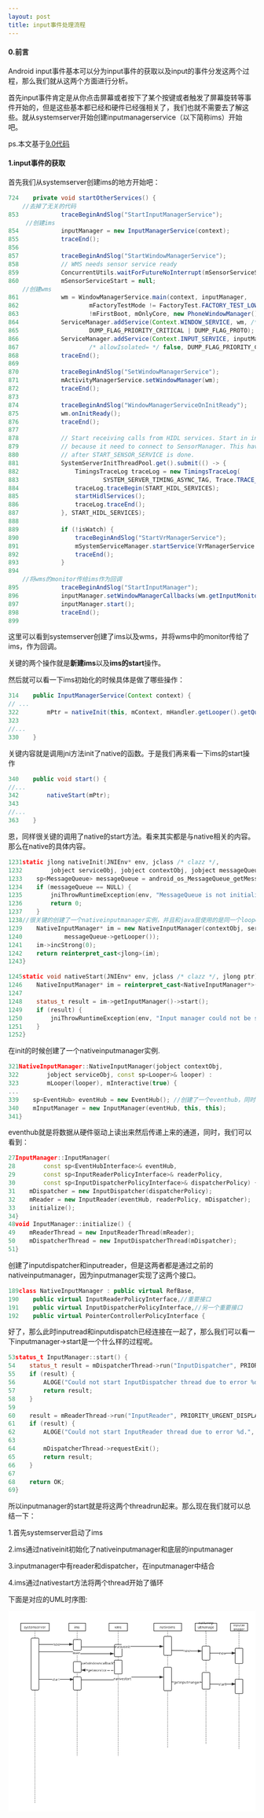 ```yaml
---
layout: post
title: input事件处理流程
---
```


#### 0.前言

Android input事件基本可以分为input事件的获取以及input的事件分发这两个过程，那么我们就从这两个方面进行分析。

首先input事件肯定是从你点击屏幕或者按下了某个按键或者触发了屏幕旋转等事件开始的，但是这些基本都已经和硬件已经强相关了，我们也就不需要去了解这些。就从systemserver开始创建inputmanagerservice（以下简称ims）开始吧。

ps.本文基于[9.0代码](http://androidxref.com/9.0.0_r3/)

#### 1.input事件的获取

首先我们从systemserver创建ims的地方开始吧：

```java
724    private void startOtherServices() {
    //去掉了无关的代码
853            traceBeginAndSlog("StartInputManagerService");
     //创建ims
854            inputManager = new InputManagerService(context);
855            traceEnd();
856
857            traceBeginAndSlog("StartWindowManagerService");
858            // WMS needs sensor service ready
859            ConcurrentUtils.waitForFutureNoInterrupt(mSensorServiceStart, START_SENSOR_SERVICE);
860            mSensorServiceStart = null;
    //创建wms
861            wm = WindowManagerService.main(context, inputManager,
862                    mFactoryTestMode != FactoryTest.FACTORY_TEST_LOW_LEVEL,
863                    !mFirstBoot, mOnlyCore, new PhoneWindowManager());
864            ServiceManager.addService(Context.WINDOW_SERVICE, wm, /* allowIsolated= */ false,
865                    DUMP_FLAG_PRIORITY_CRITICAL | DUMP_FLAG_PROTO);
866            ServiceManager.addService(Context.INPUT_SERVICE, inputManager,
867                    /* allowIsolated= */ false, DUMP_FLAG_PRIORITY_CRITICAL);
868            traceEnd();
869
870            traceBeginAndSlog("SetWindowManagerService");
871            mActivityManagerService.setWindowManager(wm);
872            traceEnd();
873
874            traceBeginAndSlog("WindowManagerServiceOnInitReady");
875            wm.onInitReady();
876            traceEnd();
877
878            // Start receiving calls from HIDL services. Start in in a separate thread
879            // because it need to connect to SensorManager. This have to start
880            // after START_SENSOR_SERVICE is done.
881            SystemServerInitThreadPool.get().submit(() -> {
882                TimingsTraceLog traceLog = new TimingsTraceLog(
883                        SYSTEM_SERVER_TIMING_ASYNC_TAG, Trace.TRACE_TAG_SYSTEM_SERVER);
884                traceLog.traceBegin(START_HIDL_SERVICES);
885                startHidlServices();
886                traceLog.traceEnd();
887            }, START_HIDL_SERVICES);
888
889            if (!isWatch) {
890                traceBeginAndSlog("StartVrManagerService");
891                mSystemServiceManager.startService(VrManagerService.class);
892                traceEnd();
893            }
894
    //将wms的monitor传给ims作为回调
895            traceBeginAndSlog("StartInputManager");
896            inputManager.setWindowManagerCallbacks(wm.getInputMonitor());
897            inputManager.start();
898            traceEnd();
899
```

这里可以看到systemserver创建了ims以及wms，并将wms中的monitor传给了ims，作为回调。

关键的两个操作就是**新建ims**以及**ims的start**操作。

然后就可以看一下ims初始化的时候具体是做了哪些操作：

```java
314    public InputManagerService(Context context) {
// ...
322        mPtr = nativeInit(this, mContext, mHandler.getLooper().getQueue());
323
//...
330    }
```

关键内容就是调用jni方法init了native的函数。于是我们再来看一下ims的start操作

```java
340    public void start() {
//...
342        nativeStart(mPtr);
343
//...
363    }
```

恩，同样很关键的调用了native的start方法。看来其实都是与native相关的内容。那么在native的具体内容。

```cpp
1231static jlong nativeInit(JNIEnv* env, jclass /* clazz */,
1232        jobject serviceObj, jobject contextObj, jobject messageQueueObj) {
1233    sp<MessageQueue> messageQueue = android_os_MessageQueue_getMessageQueue(env, messageQueueObj);
1234    if (messageQueue == NULL) {
1235        jniThrowRuntimeException(env, "MessageQueue is not initialized.");
1236        return 0;
1237    }
1238//很关键的创建了一个nativeinputmanager实例，并且和java层使用的是同一个looper
1239    NativeInputManager* im = new NativeInputManager(contextObj, serviceObj,
1240            messageQueue->getLooper());
1241    im->incStrong(0);
1242    return reinterpret_cast<jlong>(im);
1243}
```

```cpp
1245static void nativeStart(JNIEnv* env, jclass /* clazz */, jlong ptr) {
1246    NativeInputManager* im = reinterpret_cast<NativeInputManager*>(ptr);
1247
1248    status_t result = im->getInputManager()->start();
1249    if (result) {
1250        jniThrowRuntimeException(env, "Input manager could not be started.");
1251    }
1252}
```

在init的时候创建了一个nativeinputmanager实例.

```cpp
321NativeInputManager::NativeInputManager(jobject contextObj,
322        jobject serviceObj, const sp<Looper>& looper) :
323        mLooper(looper), mInteractive(true) {
...
339    sp<EventHub> eventHub = new EventHub(); //创建了一个eventhub，同时将这个eventhub传给新建的inputmanager
340    mInputManager = new InputManager(eventHub, this, this);
341}
```

eventhub就是将数据从硬件驱动上读出来然后传递上来的通道，同时，我们可以看到：

```cpp
27InputManager::InputManager(
28        const sp<EventHubInterface>& eventHub,
29        const sp<InputReaderPolicyInterface>& readerPolicy,
30        const sp<InputDispatcherPolicyInterface>& dispatcherPolicy) {
31    mDispatcher = new InputDispatcher(dispatcherPolicy);
32    mReader = new InputReader(eventHub, readerPolicy, mDispatcher);
33    initialize();
34}
48void InputManager::initialize() {
49    mReaderThread = new InputReaderThread(mReader);
50    mDispatcherThread = new InputDispatcherThread(mDispatcher);
51}
```

创建了inputdispatcher和inputreader，但是这两者都是通过之前的nativeinputmanager，因为inputmanager实现了这两个接口。

```cpp
189class NativeInputManager : public virtual RefBase,
190    public virtual InputReaderPolicyInterface,//重要接口
191    public virtual InputDispatcherPolicyInterface,//另一个重要接口
192    public virtual PointerControllerPolicyInterface {
```

好了，那么此时inputread和inputdispatch已经连接在一起了，那么我们可以看一下inputmanager->start是一个什么样的过程呢。

```cpp
53status_t InputManager::start() {
54    status_t result = mDispatcherThread->run("InputDispatcher", PRIORITY_URGENT_DISPLAY);
55    if (result) {
56        ALOGE("Could not start InputDispatcher thread due to error %d.", result);
57        return result;
58    }
59
60    result = mReaderThread->run("InputReader", PRIORITY_URGENT_DISPLAY);
61    if (result) {
62        ALOGE("Could not start InputReader thread due to error %d.", result);
63
64        mDispatcherThread->requestExit();
65        return result;
66    }
67
68    return OK;
69}
```

所以inputmanager的start就是将这两个threadrun起来。那么现在我们就可以总结一下：

1.首先systemserver启动了ims

2.ims通过nativeinit初始化了nativeinputmanager和底层的inputmanager

3.inputmanager中有reader和dispatcher，在inputmanager中结合

4.ims通过nativestart方法将两个thread开始了循环

下面是对应的UML时序图:

![初始化的时序图](img/input/sm-_ims.png)